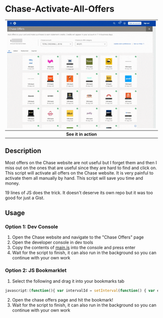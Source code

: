# Chase-Activate-All-Offers

<div align="center">
<table>
<tr>
<td>
<img src="./assets/in-action.gif" width="768">
</td>
</tr>
<tr>
<th>
See it in action
</th>
</tr>
</table>
</div>

## Description

Most offers on the Chase website are not useful but I forget them and then I miss out on the ones that are useful since they are hard to find and click on. This script will activate all offers on the Chase website. It is very painful to activate them all manually by hand. This script will save you time and money. 

19 lines of JS does the trick. It doesn't deserve its own repo but it was too good for just a Gist. 

## Usage

### Option 1: Dev Console
1. Open the Chase website and navigate to the "Chase Offers" page
2. Open the developer console in dev tools
3. Copy the contents of [main.js](./main.js) into the console and press enter
4. Wait for the script to finish, it can also run in the background so you can continue with your own work

### Option 2: JS Bookmarklet

1. Select the following and drag it into your bookmarks tab
```js
javascript:(function(){ var intervalId = setInterval(function() { var element = document.querySelector('._1bof7fb9 .horizontal-margin'); if (element) { element.click(); setTimeout(function() { window.history.back(); }, 1000); } else { clearInterval(intervalId); console.log('Element not found, stopped the interval.'); } }, 2000); })();
```
2. Open the chase offers page and hit the bookmark!
3. Wait for the script to finish, it can also run in the background so you can continue with your own work
